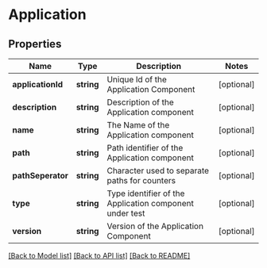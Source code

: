 # Application

## Properties
Name | Type | Description | Notes
------------ | ------------- | ------------- | -------------
**applicationId** | **string** | Unique Id of the Application Component | [optional] 
**description** | **string** | Description of the Application component | [optional] 
**name** | **string** | The Name of the Application component | [optional] 
**path** | **string** | Path identifier of the Application component | [optional] 
**pathSeperator** | **string** | Character used to separate paths for counters | [optional] 
**type** | **string** | Type identifier of the Application component under test | [optional] 
**version** | **string** | Version of the Application Component | [optional] 

[[Back to Model list]](../README.md#documentation-for-models) [[Back to API list]](../README.md#documentation-for-api-endpoints) [[Back to README]](../README.md)



